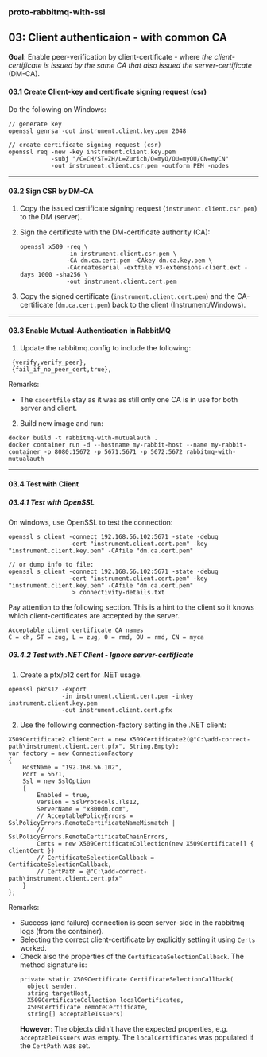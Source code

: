### proto-rabbitmq-with-ssl

## 03: Client authenticaion - with common CA

**Goal**: Enable peer-verification by client-certificate - 
where *the client-certificate is issued by the same CA that also issued the server-certificate* (DM-CA).

#### 03.1 Create Client-key and certificate signing request (csr) 

Do the following on Windows:

````
// generate key
openssl genrsa -out instrument.client.key.pem 2048
````

````
// create certificate signing request (csr) 
openssl req -new -key instrument.client.key.pem 
            -subj "/C=CH/ST=ZH/L=Zurich/O=myO/OU=myOU/CN=myCN" 
            -out instrument.client.csr.pem -outform PEM -nodes
````

---

#### 03.2 Sign CSR by DM-CA 

1. Copy the issued certificate signing request (`instrument.client.csr.pem`) to the DM (server).

2. Sign the certificate with the DM-certificate authority (CA):
   ````
   openssl x509 -req \
                -in instrument.client.csr.pem \
                -CA dm.ca.cert.pem -CAkey dm.ca.key.pem \ 
                -CAcreateserial -extfile v3-extensions-client.ext -days 1000 -sha256 \
                -out instrument.client.cert.pem
   ````

3. Copy the signed certificate (`instrument.client.cert.pem`) and 
   the CA-certificate (`dm.ca.cert.pem`) back to the client (Instrument/Windows).



---

#### 03.3 Enable Mutual-Authentication in RabbitMQ

1. Update the rabbitmq.config to include the following:
````
 {verify,verify_peer},
 {fail_if_no_peer_cert,true},
````
Remarks:
- The `cacertfile` stay as it was as still only one CA is in use for both server and client.

2. Build new image and run:
````
docker build -t rabbitmq-with-mutualauth .
docker container run -d --hostname my-rabbit-host --name my-rabbit-container -p 8080:15672 -p 5671:5671 -p 5672:5672 rabbitmq-with-mutualauth
````

---

#### 03.4 Test with Client

##### 03.4.1 Test with OpenSSL

On windows, use OpenSSL to test the connection:

````
openssl s_client -connect 192.168.56.102:5671 -state -debug
                 -cert "instrument.client.cert.pem" -key "instrument.client.key.pem" -CAfile "dm.ca.cert.pem"   

// or dump info to file:
openssl s_client -connect 192.168.56.102:5671 -state -debug
                 -cert "instrument.client.cert.pem" -key "instrument.client.key.pem" -CAfile "dm.ca.cert.pem"   
                  > connectivity-details.txt         
````

Pay attention to the following section. This is a hint to the client so it knows which client-certificates are accepted by the server.
````
Acceptable client certificate CA names
C = ch, ST = zug, L = zug, O = rmd, OU = rmd, CN = myca
````


##### 03.4.2 Test with .NET Client - Ignore server-certificate

1. Create a pfx/p12 cert for .NET usage.
````
openssl pkcs12 -export 
               -in instrument.client.cert.pem -inkey instrument.client.key.pem 
               -out instrument.client.cert.pfx 
````

2. Use the following connection-factory setting in the .NET client:
````
X509Certificate2 clientCert = new X509Certificate2(@"C:\add-correct-path\instrument.client.cert.pfx", String.Empty);
var factory = new ConnectionFactory
{
    HostName = "192.168.56.102",
    Port = 5671,
    Ssl = new SslOption
    {
        Enabled = true,
        Version = SslProtocols.Tls12,
        ServerName = "x800dm.com",
        // AcceptablePolicyErrors = SslPolicyErrors.RemoteCertificateNameMismatch |
        //                          SslPolicyErrors.RemoteCertificateChainErrors,
        Certs = new X509CertificateCollection(new X509Certificate[] { clientCert })
        // CertificateSelectionCallback = CertificateSelectionCallback,
        // CertPath = @"C:\add-correct-path\instrument.client.cert.pfx"
    }
};
````
Remarks:
- Success (and failure) connection is seen server-side in the rabbitmq logs (from the container).  
- Selecting the correct client-certificate by explicitly setting it using `Certs` worked.
- Check also the properties of the `CertificateSelectionCallback`. The method signature is:
  ````
  private static X509Certificate CertificateSelectionCallback(
    object sender, 
    string targetHost, 
    X509CertificateCollection localCertificates, 
    X509Certificate remoteCertificate, 
    string[] acceptableIssuers)
  ````
  **However**: The objects didn't have the expected properties, e.g. `acceptableIssuers` was empty. 
  The `localCertificates` was populated if the `CertPath` was set.

